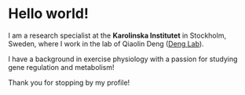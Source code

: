 # Hello world!
I am a research specialist at the **Karolinska Institutet** in Stockholm, Sweden, where I work in the lab of Qiaolin Deng ([Deng Lab](https://github.com/DengLab-KI)). 

I have a background in exercise physiology with a passion for studying gene regulation and metabolism!

Thank you for stopping by my profile!

